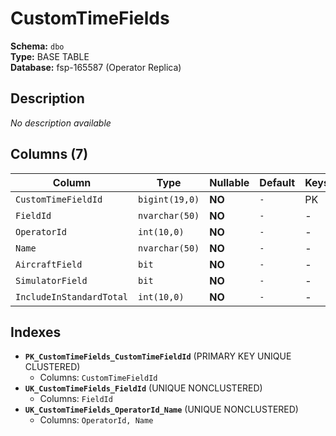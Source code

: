 # CustomTimeFields

**Schema:** `dbo`  
**Type:** BASE TABLE  
**Database:** fsp-165587 (Operator Replica)

## Description

*No description available*

## Columns (7)

| Column | Type | Nullable | Default | Keys | Description |
|--------|------|----------|---------|------|-------------|
| `CustomTimeFieldId` | `bigint(19,0)` | **NO** | `-` | PK | - |
| `FieldId` | `nvarchar(50)` | **NO** | `-` | - | - |
| `OperatorId` | `int(10,0)` | **NO** | `-` | - | - |
| `Name` | `nvarchar(50)` | **NO** | `-` | - | - |
| `AircraftField` | `bit` | **NO** | `-` | - | - |
| `SimulatorField` | `bit` | **NO** | `-` | - | - |
| `IncludeInStandardTotal` | `int(10,0)` | **NO** | `-` | - | - |

## Indexes

- **`PK_CustomTimeFields_CustomTimeFieldId`** (PRIMARY KEY UNIQUE CLUSTERED)
  - Columns: `CustomTimeFieldId`
- **`UK_CustomTimeFields_FieldId`** (UNIQUE NONCLUSTERED)
  - Columns: `FieldId`
- **`UK_CustomTimeFields_OperatorId_Name`** (UNIQUE NONCLUSTERED)
  - Columns: `OperatorId, Name`
